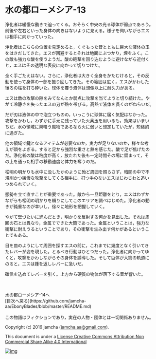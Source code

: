 # 水の都ローメシア-13

浄化者は緩慢な動きで迫ってくる。おそらく中央の光る球体が弱点であろう。  
前後や左右といった身体の向きはないように見える。様子を伺いながらエス  
は相手に向かっていった。  

浄化者はこちらの位置を見定めると，くぐもった音とともに巨大な液体の玉  
をはきだしてきた。エスが回避するとそれは地面にぶつかり，煙をふく。こ  
の敵も強力な酸を使うようだ。酸の砲撃を回り込むように避けながら近付く  
と，エスはその透明な表皮に向かって切りつけた。  

全く手ごたえはない。さらに，浄化者は大きく全身をかたむけると，その反  
動を使って身体の一部を振り回してきた。その範囲は広く，エスがかわした  
後ろの柱を打ち砕いた。球体を覆う液体は想像以上に耐久力がある。  

エスは敵の攻撃の隙をみてなんとか弱点に攻撃を当てようと切り続けた。や  
がて冷静さを失ったエスの刃が熱を帯びる。高熱で液体を貫くのがねらいだ。  

だが刃は液体の中で泡立つものの，いっこうに球体に届く気配はなかった。  
攻撃をかわし，わずかに手元に残っていた火薬玉を用いるも，効果はいまい  
ちだ。水の領域に巣喰う魔物であるなら火に弱いと想定していたが，短絡的  
に過ぎた。  

他の領域で鍵となるアイテムが必要なのか，実力が足りないのか，様々な考  
えが頭をよぎる。すると足から強烈な重さと熱を感じた。酸で足が焦げたの  
だ。浄化者の酸は粘度が高く，放たれた後も一定時間その場に留まって，そ  
の上を通った相手の移動速度と体力を奪うのだ。  

松明の明かりも水中に没したかのように殆ど周囲を照らさず，暗闇の中で不  
規則かつ緩慢な攻撃をしてくる相手に，打つ手のないエスはじわじわと追い  
つめられていく。  

態勢を立て直すことが重要であった。敵から一旦距離をとり，エスはわずか  
ながらも松明の明かりを頼りにしてこのエリアを調べはじめた。浄化者の動  
きが鈍重なのが幸いし，徐々に地形を把握していく。  

やがて壁づたいに進んだとき，明かりを反射する何かを見出した。それは周  
囲の石とは異なり，金属でできた大筒であった。金属ということは，強力な  
衝撃に耐えうるということであり，その衝撃を生み出す何かがあるというこ  
とでもある。  

目を皿のようにして周囲を探すエスの前に，これまでに幾度となく引いてき  
たレバーが姿を現した。とるべき行動はひとつだった。浄化者に向かってゆ  
くと，攻撃をかわしながらその身体を誘導した。そして巨体が大筒の軌道に  
のると，エスは踵を返しレバーに急いだ。  

確信を込めてレバーを引く。上方から硬質の物体が落下する音が響いた。  

<br>  
<br>  
水の都ローメシア-14へ  

<br>  
[目次へ戻る](https://github.com/jamcha-aa/EbonyBlades/blob/master/README.md)  
<br>  
<br>  
この物語はフィクションであり，実在の人物・団体とは一切関係ありません。  

Copyright (c) 2016 jamcha (jamcha.aa@gmail.com).  

This document is under a [License Creative Commons Attribution Non Commercial Share Alike 4.0 International](http://creativecommons.org/licenses/by-nc-sa/4.0/deed)  

[![img](http://i.creativecommons.org/l/by-nc-sa/3.0/80x15.png)](http://creativecommons.org/licenses/by-nc-sa/4.0/deed)